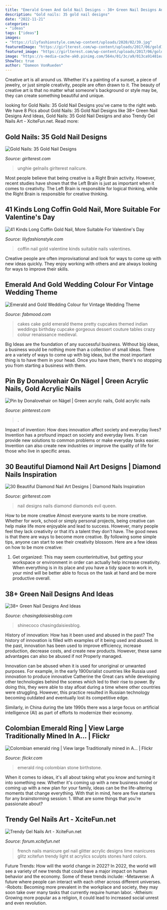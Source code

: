 ```yaml
---
title: "Emerald Green And Gold Nail Designs - 38+ Green Nail Designs And Ideas"
description: "Gold nails: 35 gold nail designs"
date: "2022-11-21"
categories:
- "ideas"
tags: ["ideas"]
images:
- "https://lilyfashionstyle.com/wp-content/uploads/2020/02/39.jpg"
featuredImage: "https://girlterest.com/wp-content/uploads/2017/06/gold12.jpg"
featured_image: "https://girlterest.com/wp-content/uploads/2017/06/gold12.jpg"
image: "https://s-media-cache-ak0.pinimg.com/564x/01/3c/a9/013ca91481ea1db2a43529825b10561b.jpg"
ShowToc: true
author: "Dameon VonRueden"
---
```



Creative art is all around us. Whether it's a painting of a sunset, a piece of jewelry, or just simple creativity, people are often drawn to it. The beauty of creative art is that no matter what someone's background or style may be, they can create something beautiful and unique.

	

		
looking for Gold Nails: 35 Gold Nail Designs you've came to the right web. We have 8 Pics about Gold Nails: 35 Gold Nail Designs like 38+ Green Nail Designs And Ideas, Gold Nails: 35 Gold Nail Designs and also Trendy Gel Nails Art - XciteFun.net. Read more:
		
    
## Gold Nails: 35 Gold Nail Designs

<img loading=lazy src="https://girlterest.com/wp-content/uploads/2017/06/gold12.jpg" onerror="this.onerror=null;this.src='https://tse1.mm.bing.net/th?id=OIP.xMMnEel1kRIyquhrwb-PQgHaHa&amp;pid=15.1';" alt="Gold Nails: 35 Gold Nail Designs">

_Source: girlterest.com_

>unghie gelnails girlterest nailcure. 

	

Most people believe that being creative is a Right Brain activity. However, recent studies have shown that the Left Brain is just as important when it comes to creativity. The Left Brain is responsible for logical thinking, while the Right Brain is responsible for creative thinking.

    
## 41 Kinds Long Coffin Gold Nail, More Suitable For Valentine&#039;s Day

<img loading=lazy src="https://lilyfashionstyle.com/wp-content/uploads/2020/02/39.jpg" onerror="this.onerror=null;this.src='https://tse3.mm.bing.net/th?id=OIP.gEciFvOBuEU0e0DbWCM2RAHaK-&amp;pid=15.1';" alt="41 Kinds Long Coffin Gold Nail, More Suitable For Valentine&#039;s Day">

_Source: lilyfashionstyle.com_

>coffin nail gold valentine kinds suitable nails valentines. 

	

Creative people are often improvisational and look for ways to come up with new ideas quickly. They enjoy working with others and are always looking for ways to improve their skills.

    
## Emerald And Gold Wedding Colour For Vintage Wedding Theme

<img loading=lazy src="https://s-media-cache-ak0.pinimg.com/564x/01/3c/a9/013ca91481ea1db2a43529825b10561b.jpg" onerror="this.onerror=null;this.src='https://tse3.mm.bing.net/th?id=OIP.zMPMx3kt-jJwhxZ5rGkLkwHaLH&amp;pid=15.1';" alt="Emerald and Gold Wedding Colour for Vintage Wedding Theme">

_Source: fabmood.com_

>cakes cake gold emerald theme pretty cupcakes themed indian weddings birthday cupcake gorgeous dessert couture tables crazy colour renaissance medieval. 

	

Big Ideas are the foundation of any successful business. Without big ideas, a business would be nothing more than a collection of small ideas. There are a variety of ways to come up with big ideas, but the most important thing is to have them in your head. Once you have them, there's no stopping you from starting a business with them.

    
## Pin By Donalovehair On Nägel | Green Acrylic Nails, Gold Acrylic Nails

<img loading=lazy src="https://i.pinimg.com/736x/f6/f3/1a/f6f31a757dce1ee12e0577844827eaea.jpg" onerror="this.onerror=null;this.src='https://tse3.mm.bing.net/th?id=OIP.nu4ID-1FtauLP_qdN411HAHaOl&amp;pid=15.1';" alt="Pin by Donalovehair on Nägel | Green acrylic nails, Gold acrylic nails">

_Source: pinterest.com_

>. 

	

Impact of invention: How does innovation affect society and everyday lives?
Invention has a profound impact on society and everyday lives. It can provide new solutions to common problems or make everyday tasks easier. Invention can also create new industries or improve the quality of life for those who live in specific areas.

    
## 30 Beautiful Diamond Nail Art Designs | Diamond Nails Inspiration

<img loading=lazy src="http://girlterest.com/wp-content/uploads/2017/05/diamond13.jpg" onerror="this.onerror=null;this.src='https://tse4.mm.bing.net/th?id=OIP.B-yVLC20HtW2EZDoOXFllgHaLH&amp;pid=15.1';" alt="30 Beautiful Diamond Nail Art Designs | Diamond Nails Inspiration">

_Source: girlterest.com_

>nail designs nails diamond diamonds evil queen. 

	

How to be more creative
Almost everyone wants to be more creative. Whether for work, school or simply personal projects, being creative can help make life more enjoyable and lead to success. However, many people feel they lack creativity or that it’s a talent they don’t have. The good news is that there are ways to become more creative. By following some simple tips, anyone can start to see their creativity blossom.
Here are a few ideas on how to be more creative:

1) Get organized: This may seem counterintuitive, but getting your workspace or environment in order can actually help increase creativity. When everything is in its place and you have a tidy space to work in, your mind will be better able to focus on the task at hand and be more productive overall.

    
## 38+ Green Nail Designs And Ideas

<img loading=lazy src="https://chasingdaisiesblog.com/wp-content/uploads/2021/03/Cute-Dark-Green-Nails-For-Autumn_Winter-2020-_-Cute-Manicure.jpeg" onerror="this.onerror=null;this.src='https://tse4.mm.bing.net/th?id=OIP.IF_ag2f5xtES-nIxAezYjQHaJ4&amp;pid=15.1';" alt="38+ Green Nail Designs And Ideas">

_Source: chasingdaisiesblog.com_

>shinecoco chasingdaisiesblog. 

	

History of innovation: How has it been used and abused in the past?
The history of innovation is filled with examples of it being used and abused. In the past, innovation has been used to improve efficiency, increase production, decrease costs, and create new products. However, these same advantages can also be abused if not Properly managed.

Innovation can be abused when it is used for unoriginal or unwanted purposes. For example, in the early 1900srialist countries like Russia used innovation to produce innovative Catherine the Great cars while developing other technologies behind the scenes which led to their rise to power. By doing this, they were able to stay afloat during a time where other countries were struggling. However, this practice resulted in Russian technology becoming outdated and eventually lost its competitive edge. 

Similarly, in China during the late 1990s there was a large focus on artificial intelligence (AI) as part of efforts to modernize their economy.

    
## Colombian Emerald Ring | View Large Traditionally Mined In A… | Flickr

<img loading=lazy src="https://c1.staticflickr.com/1/159/432242045_d421eefbd6_b.jpg" onerror="this.onerror=null;this.src='https://tse3.mm.bing.net/th?id=OIP.DcIXqGYRs_43Ax20VT_-EwHaGb&amp;pid=15.1';" alt="Colombian emerald ring | View large Traditionally mined in A… | Flickr">

_Source: flickr.com_

>emerald ring colombian stone birthstone. 

	

When it comes to ideas, it's all about taking what you know and turning it into something new. Whether it's coming up with a new business model or coming up with a new plan for your family, ideas can be the life-altering moments that change everything. With that in mind, here are five starters for any brainstorming session: 1. What are some things that you're passionate about?

    
## Trendy Gel Nails Art - XciteFun.net

<img loading=lazy src="http://img.xcitefun.net/users/2013/03/323182,xcitefun-trendy-gel-nails-10.jpg" onerror="this.onerror=null;this.src='https://tse4.mm.bing.net/th?id=OIP.u9l2lMARK1h4RcQNwS2wiAHaFc&amp;pid=15.1';" alt="Trendy Gel Nails Art - XciteFun.net">

_Source: forum.xcitefun.net_

>french nails manicure gel nail glitter acrylic designs lime manicures glitz xcitefun trendy light st acrylics sculpts stones hard colors. 

	

Future Trends: How will the world change in 2022?
In 2022, the world will see a variety of new trends that could have a major impact on human behavior and the economy. Some of these trends include: 
-Metaverse: A future where people can interact with each other across different universes. 
-Robots: Becoming more prevalent in the workplace and society, they may soon take over many tasks that currently require human labor. 
-Atheism: Growing more popular as a religion, it could lead to increased social unrest and even revolution.

